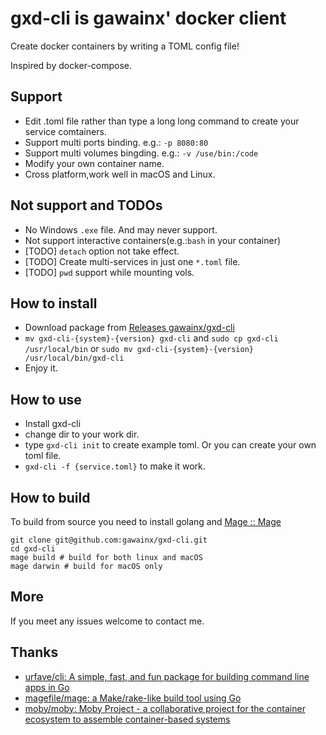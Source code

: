 # gxd-cli is gawainx' docker client

Create docker containers by writing a TOML config file!

Inspired by docker-compose.

## Support

- Edit .toml file rather than type a long long command to create your service comtainers.
- Support multi ports binding. e.g.: `-p 8080:80`
- Support multi volumes bingding. e.g.: `-v /use/bin:/code`
- Modify your own container name.
- Cross platform,work well in macOS and Linux.

## Not support and TODOs

- No Windows `.exe` file. And may never support.
- Not support interactive containers(e.g.:`bash` in your container)
- [TODO] `detach` option not take effect.
- [TODO] Create multi-services in just one `*.toml` file.
- [TODO] `pwd` support while mounting vols.

## How to install

- Download package from [Releases gawainx/gxd\-cli](https://github.com/gawainx/gxd-cli/releases)
- `mv gxd-cli-{system}-{version} gxd-cli` and `sudo cp gxd-cli /usr/local/bin` or `sudo mv gxd-cli-{system}-{version} /usr/local/bin/gxd-cli`
- Enjoy it.

## How to use

- Install gxd-cli
- change dir to your work dir.
- type `gxd-cli init` to create example toml. Or you can create your own toml file.
- `gxd-cli -f {service.toml}` to make it work.

## How to build

To build from source you need to install golang and [Mage :: Mage](https://magefile.org/)

```shell
git clone git@github.com:gawainx/gxd-cli.git
cd gxd-cli
mage build # build for both linux and macOS
mage darwin # build for macOS only
```

## More

If you meet any issues welcome to contact me.

## Thanks

- [urfave/cli: A simple, fast, and fun package for building command line apps in Go](https://github.com/urfave/cli)
- [magefile/mage: a Make/rake\-like build tool using Go](https://github.com/magefile/mage)
- [moby/moby: Moby Project \- a collaborative project for the container ecosystem to assemble container\-based systems](https://github.com/moby/moby)